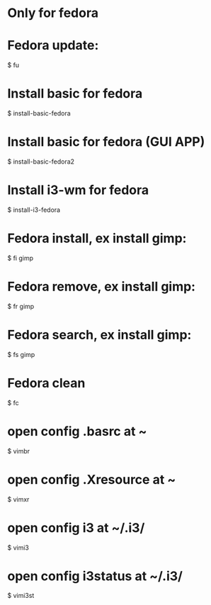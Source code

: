 # Only for fedora

# Fedora update:
$ fu

# Install basic for fedora
$ install-basic-fedora

# Install basic for fedora (GUI APP)
$ install-basic-fedora2

# Install i3-wm for fedora
$ install-i3-fedora

# Fedora install, ex install gimp:
$ fi gimp

# Fedora remove, ex install gimp:
$ fr gimp

# Fedora search, ex install gimp:
$ fs gimp

# Fedora clean
$ fc

# open config .basrc at ~
$ vimbr

# open config .Xresource at ~
$ vimxr

# open config i3 at ~/.i3/
$ vimi3

# open config i3status at ~/.i3/
$ vimi3st
